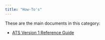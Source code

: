 ```yaml
---
title: "How-To's"
---
```


These are the main documents in this category:

* [ATS Version 1 Reference Guide](refguide-ats-1/refguide-ats-1)